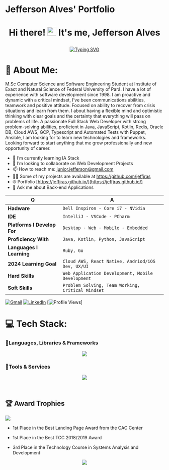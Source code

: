 # Jefferson Alves' Portfolio 

# <p align="center">Hi there! <img src="https://media.giphy.com/media/hvRJCLFzcasrR4ia7z/giphy.gif" width="28"> It's me, Jefferson Alves</p>


<div align="center">
  
[![Typing SVG](https://readme-typing-svg.herokuapp.com?font=Fira+Code&size=25&pause=800&color=28F765&width=480&lines=A+Full+Stack+Software+Engineer)](https://git.io/typing-svg)
  
</div>

# 💫 About Me:
M.Sc Computer Science and Software Engineering Student at Institute of Exact and Natural Science of Federal University of Pará. I have a lot of experience with software development since 1998. I am proactive and dynamic with a critical mindset, I've been communications abilities, teamwork and positive attitude. Focused on ability to recover from crisis situations and learn from them. I about having a flexible mind and optimistic thinking with clear goals and the certainty that everything will pass on problems of life. A passionate Full Stack Web Developer with strong problem-solving abilities, proficient in Java, JavaScript, Kotlin, Redis, Oracle DB, Cloud AWS, GCP, Typescript and Automated Tests with Puppet, Ansible, I am looking for to learn new technologies and frameworks. Looking forward to start anything that me grow professionally and new opportunity of career.
- 🌱 I’m currently learning IA Stack 
- 👯 I’m looking to collaborate on Web Development Projects 
- 📫 How to reach me: junior.jefferson@gmail.com
- 👨‍💻 Some of my projects are available at https://github.com/jeffjras
- 🌐 Portfolio [https://jeffjras.github.io/](https://jeffjras.github.io/)  
- 💬 Ask me about Back-end Applications 

<div align="left">

| Q                           | A                                                 |
| --------------------------- | --------------------------------------------------|
| **Hadware**                 | `Dell Inspiron - Core i7 - NVidia`                |
| **IDE**                     | `IntelliJ - VSCode - PCharm `                     |
| **Platforms I Develop For** | `Desktop - Web - Mobile - Embedded`               |
| **Proficiency With**        | `Java, Kotlin, Python, JavaScript`                |
| **Languages I Learning**    | `Ruby, Go`                                        |
| **2024 Learning Goal**      | `Cloud AWS, React Native, Andriod/iOS Dev, UX/UI` |
| **Hard Skills**             | `Web Application Development, Mobile Development` |
| **Soft Skills**             | `Problem Solving, Team Working, Critical Mindset` |  

</div>

[![Gmail](https://img.shields.io/badge/Gmail-D14836?style=for-the-badge&logo=gmail&logoColor=white)](https://www.google.com/url?sa=t&rct=j&q=&esrc=s&source=web&cd=&cad=rja&uact=8&ved=2ahUKEwjS8qjg0vv8AhXk1TgGHd8JCpkQFnoECAsQAQ&url=http%3A%2F%2Fgmail.com%2F&usg=AOvVaw1IY5DlHv7sVJiBpcgaXCjz) [![LinkedIn](https://img.shields.io/badge/linkedin-%230077B5.svg?style=for-the-badge&logo=linkedin&logoColor=white)](https://www.linkedin.com/in/jeffjras/) [![Profile Views](https://komarev.com/ghpvc/?username=shagunsharma6677)]


# 💻 Tech Stack:

### 🧩Languages, Libraries & Frameworks

<p align="center">
  <a href="https://skillicons.dev">
    <img src="https://skillicons.dev/icons?i=html,bootstrap,typescript,react,nodejs,css,js,materialui,mongodb,chakra" />
  </a>
</p>

### 🧩Tools & Services

<p align="center">
  <a href="https://skillicons.dev">
    <img src="https://skillicons.dev/icons?i=git,intellij,vscode,postman,github,heroku,firebase,nodejs,postman,insomnia" />
  </a>
</p>

<br/>


## 🏆 Award Trophies
![](https://github-profile-trophy.vercel.app/?username=jeffjras&theme=dark&no-frame=false&no-bg=true&margin-w=3)

- 1st Place in the Best Landing Page Award from the CAC Center

- 1st Place in the Best TCC 2018/2019 Award

- 3rd Place in the Technology Course in Systems Analysis and Development 

<p align="center">
  <img  src="https://raw.githubusercontent.com/Trilokia/Trilokia/379277808c61ef204768a61bbc5d25bc7798ccf1/bottom_header.svg" color="black">
  </p>
